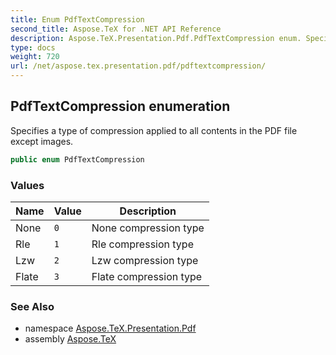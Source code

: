 ```yaml
---
title: Enum PdfTextCompression
second_title: Aspose.TeX for .NET API Reference
description: Aspose.TeX.Presentation.Pdf.PdfTextCompression enum. Specifies a type of compression applied to all contents in the PDF file except images
type: docs
weight: 720
url: /net/aspose.tex.presentation.pdf/pdftextcompression/
---
```

## PdfTextCompression enumeration

Specifies a type of compression applied to all contents in the PDF file except images.

```csharp
public enum PdfTextCompression
```

### Values

| Name | Value | Description |
| --- | --- | --- |
| None | `0` | None compression type |
| Rle | `1` | Rle compression type |
| Lzw | `2` | Lzw compression type |
| Flate | `3` | Flate compression type |

### See Also

* namespace [Aspose.TeX.Presentation.Pdf](../../aspose.tex.presentation.pdf/)
* assembly [Aspose.TeX](../../)


